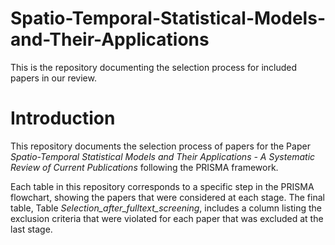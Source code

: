 # Spatio-Temporal-Statistical-Models-and-Their-Applications
This is the repository documenting the selection process for included papers in our review.

# Introduction
This repository documents the selection process of papers for the Paper *Spatio-Temporal Statistical Models and Their
Applications - A Systematic Review of Current Publications* following the PRISMA framework. 

Each table in this repository corresponds to a specific step in the PRISMA flowchart, showing the papers that were considered at each stage.
The final table, Table *Selection_after_fulltext_screening*, includes a column listing the exclusion criteria that were violated for each paper that was excluded at the last stage.
